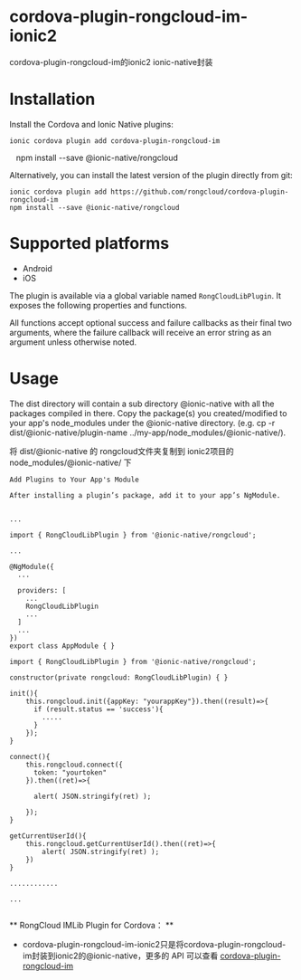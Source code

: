 # cordova-plugin-rongcloud-im-ionic2

cordova-plugin-rongcloud-im的ionic2 ionic-native封装


# Installation

Install the Cordova and Ionic Native plugins:

    ionic cordova plugin add cordova-plugin-rongcloud-im
    npm install --save @ionic-native/rongcloud

Alternatively, you can install the latest version of the plugin directly from git:

    ionic cordova plugin add https://github.com/rongcloud/cordova-plugin-rongcloud-im
    npm install --save @ionic-native/rongcloud

# Supported platforms
- Android
- iOS

The plugin is available via a global variable named `RongCloudLibPlugin`. It exposes the following properties and functions.

All functions accept optional success and failure callbacks as their final two arguments, where the failure callback will receive an error string as an argument unless otherwise noted.

# Usage

The dist directory will contain a sub directory @ionic-native with all the packages compiled in there. Copy the package(s) you created/modified to your app's node_modules under the @ionic-native directory. (e.g. cp -r dist/@ionic-native/plugin-name ../my-app/node_modules/@ionic-native/).

将 dist/@ionic-native 的 rongcloud文件夹复制到 ionic2项目的 node_modules/@ionic-native/ 下

```
Add Plugins to Your App's Module

After installing a plugin’s package, add it to your app’s NgModule.


...

import { RongCloudLibPlugin } from '@ionic-native/rongcloud';

...

@NgModule({
  ...

  providers: [
    ...
    RongCloudLibPlugin
    ...
  ]
  ...
})
export class AppModule { }

```

```
import { RongCloudLibPlugin } from '@ionic-native/rongcloud';

constructor(private rongcloud: RongCloudLibPlugin) { }

init(){
    this.rongcloud.init({appKey: "yourappKey"}).then((result)=>{
      if (result.status == 'success'){
        .....
      }
    });
}

connect(){
    this.rongcloud.connect({
      token: "yourtoken"
    }).then((ret)=>{

      alert( JSON.stringify(ret) );

    });
}

getCurrentUserId(){
    this.rongcloud.getCurrentUserId().then((ret)=>{
		alert( JSON.stringify(ret) );
	})
}

............

...


```

** RongCloud IMLib Plugin for Cordova： **

* cordova-plugin-rongcloud-im-ionic2只是将cordova-plugin-rongcloud-im封装到ionic2的@ionic-native，更多的 API
可以查看 <a target="_blank" href="https://github.com/rongcloud/cordova-plugin-rongcloud-im" role="button">cordova-plugin-rongcloud-im</a>



